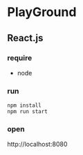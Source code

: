 # PlayGround

## React.js

### require

- node

### run

```
npm install
npm run start
```

### open

http://localhost:8080
